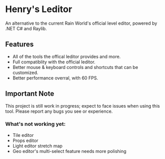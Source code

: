 # Henry's Leditor

An alternative to the current Rain World's official level editor, powered by .NET C# and Raylib.

## Features

- All of the tools the offical leditor provides and more.
- Full compatiblity with the official leditor.
- Better mouse & keyboard controls and shortcuts that can be customized.
- Better performance overral, with 60 FPS.

## Important Note

This project is still work in progress; expect to face issues when using this tool. Please report any bugs you see or experience.

### What's not working yet:

- Tile editor
- Props editor
- Light editor stretch map
- Geo editor's multi-select feature needs more polishing